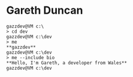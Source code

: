 # Gareth Duncan

```console
gazzdev@VM c:\
> cd dev
gazzdev@VM c:\dev
> me
**gazzdev**
gazzdev@VM c:\dev
> me --include bio
**Hello, I'm Gareth, a developer from Wales**
gazzdev@VM c:\dev
```
